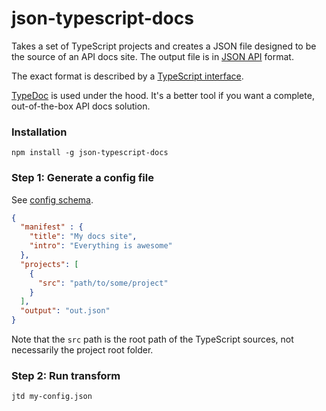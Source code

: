 # json-typescript-docs
Takes a set of TypeScript projects and creates a JSON file designed to be the source of an API docs site. The output file is in [JSON API](http://jsonapi.org/format/) format.

The exact format is described by a [TypeScript interface](https://github.com/asakusuma/json-typescript-docs/blob/master/src/lib/doc-interfaces.ts#L13).

[TypeDoc](http://typedoc.org) is used under the hood. It's a better tool if you want a complete, out-of-the-box API docs solution.

### Installation

```
npm install -g json-typescript-docs
```

### Step 1: Generate a config file

See [config schema](https://github.com/asakusuma/json-typescript-docs/blob/master/src/lib/cli-interfaces.ts).

```JSON
{
  "manifest" : {
    "title": "My docs site",
    "intro": "Everything is awesome"
  },
  "projects": [
    {
      "src": "path/to/some/project"
    }
  ],
  "output": "out.json"
}
```

Note that the `src` path is the root path of the TypeScript sources, not necessarily the project root folder.

### Step 2: Run transform

```
jtd my-config.json
```